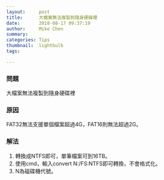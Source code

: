 ```yaml
---
layout:     post
title:      大檔案無法複製到隨身硬碟裡
date:       2018-08-17 09:37:19
author:     Mike Chen
summary:    
categories: Tips
thumbnail:  lightbulb
tags:

---
```


### 問題

大檔案無法複製到隨身硬碟裡

### 原因

FAT32無法支援單個檔案超過4G，FAT16則無法超過2G。

### 解法

1. 轉換成NTFS即可，單筆檔案可到16TB。
2. 使用cmd，輸入convert N:/FS:NTFS即可轉換，不會格式化。
3. N為磁碟機代號。